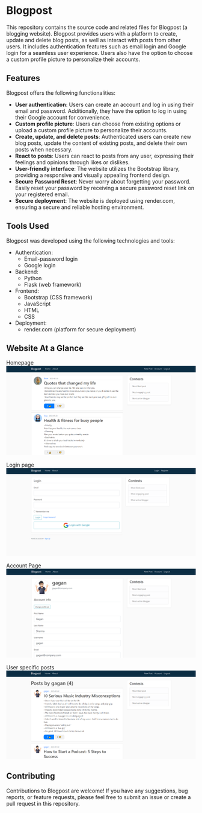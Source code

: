 # Blogpost

This repository contains the source code and related files for Blogpost (a blogging website). Blogpost provides users with a platform to create, update and delete blog posts, as well as interact with posts from other users. It includes authentication features such as email login and Google login for a seamless user experience. Users also have the option to choose a custom profile picture to personalize their accounts.

## Features

Blogpost offers the following functionalities:

- **User authentication**: Users can create an account and log in using their email and password. Additionally, they have the option to log in using their Google account for convenience.
- **Custom profile picture**: Users can choose from existing options or upload a custom profile picture to personalize their accounts.
- **Create, update, and delete posts**: Authenticated users can create new blog posts, update the content of existing posts, and delete their own posts when necessary.
- **React to posts**: Users can react to posts from any user, expressing their feelings and opinions through likes or dislikes.
- **User-friendly interface**: The website utilizes the Bootstrap library, providing a responsive and visually appealing frontend design.
- **Secure Password Reset**: Never worry about forgetting your password. Easily reset your password by receiving a secure password reset link on your registered email.
- **Secure deployment**: The website is deployed using render.com, ensuring a secure and reliable hosting environment.

## Tools Used

Blogpost was developed using the following technologies and tools:

- Authentication:
  - Email-password login
  - Google login
- Backend:
  - Python
  - Flask (web framework)
- Frontend:
  - Bootstrap (CSS framework)
  - JavaScript
  - HTML
  - CSS
- Deployment:
  - render.com (platform for secure deployment)

## Website At a Glance

Homepage  
![Homepage](website_screenshots/homepage.png)

Login page  
![Login](website_screenshots/login.png)

Account Page  
![Account](website_screenshots/account-page.png)

User specific posts  
![Homepage](website_screenshots/user-specific-posts.png)



## Contributing

Contributions to Blogpost are welcome! If you have any suggestions, bug reports, or feature requests, please feel free to submit an issue or create a pull request in this repository.
